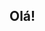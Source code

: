## Olá!

<!--

- Atualmente eu sou Oficial Temporário de Comunicações do Exército Brasileiro.
- Eu atualmente sou graduando de Ciências da Computação, já sendo Técnico em Manutenção e Suporte em Informática, pelo Instituto Federal Farroupilha.
- Estou buscando aprender Programação em geral, atualmente focando na Programação Web, principalmente utilizando Phyton e Flask.
- Possuo conhecimento superficial sobre diversas linguagens de programação, como JavaScript, Phyton, C, C++. Por escolha, me aprofundei mais em Phyton.
- Em Phyton, tenho projetos de interface gráfica com TKinter, integrando-se também com Bancos de Dados SQL utilizando a biblioteca Pandas.

-->
